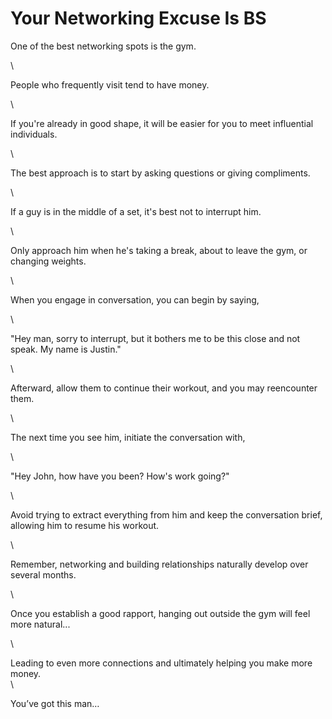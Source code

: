 # Your Networking Excuse Is BS

One of the best networking spots is the gym.

\


People who frequently visit tend to have money.

\


If you're already in good shape, it will be easier for you to meet influential individuals.

\


The best approach is to start by asking questions or giving compliments.

\


If a guy is in the middle of a set, it's best not to interrupt him.

\


Only approach him when he's taking a break, about to leave the gym, or changing weights.

\


When you engage in conversation, you can begin by saying,

\


"Hey man, sorry to interrupt, but it bothers me to be this close and not speak. My name is Justin."

\


Afterward, allow them to continue their workout, and you may reencounter them.

\


The next time you see him, initiate the conversation with,

\


"Hey John, how have you been? How's work going?"

\


Avoid trying to extract everything from him and keep the conversation brief, allowing him to resume his workout.

\


Remember, networking and building relationships naturally develop over several months.

\


Once you establish a good rapport, hanging out outside the gym will feel more natural...

\


Leading to even more connections and ultimately helping you make more money.\
\


You’ve got this man…
